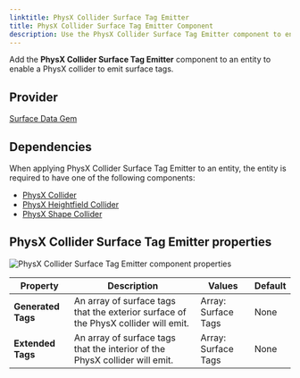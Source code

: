 ```yaml
---
linktitle: PhysX Collider Surface Tag Emitter
title: PhysX Collider Surface Tag Emitter Component
description: Use the PhysX Collider Surface Tag Emitter component to enable a PhysX collider to emit surface tags in your Open 3D Engine (O3DE) level.
---
```


Add the **PhysX Collider Surface Tag Emitter** component to an entity to enable a PhysX collider to emit surface tags.

## Provider

[Surface Data Gem](/docs/user-guide/gems/reference/environment/surface-data)

## Dependencies

When applying PhysX Collider Surface Tag Emitter to an entity, the entity is required to have one of the following components:

- [PhysX Collider](../physx/collider)
- [PhysX Heightfield Collider](../physx/heightfield-collider)
- [PhysX Shape Collider](../physx/shape-collider)

## PhysX Collider Surface Tag Emitter properties

![PhysX Collider Surface Tag Emitter component properties](/images/user-guide/components/reference/surface-data/physx-collider-surface-tag-emitter-component.png)

| Property | Description | Values | Default |
|-|-|-|-|
| **Generated Tags** | An array of surface tags that the exterior surface of the PhysX collider will emit. | Array: Surface Tags | None |
| **Extended Tags** | An array of surface tags that the interior of the PhysX collider will emit. | Array: Surface Tags | None |
